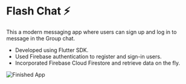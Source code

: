 
# Flash Chat ⚡️

This a modern messaging app where users can sign up and log in to message in the Group chat.
 - Developed using Flutter SDK.
 - Used Firebase authentication to register and sign-in users.
 - Incorporated Firebase Cloud Firestore and retrieve data on the fly.

![Finished App](https://github.com/londonappbrewery/Images/blob/master/flash_chat_flutter_demo.gif)
